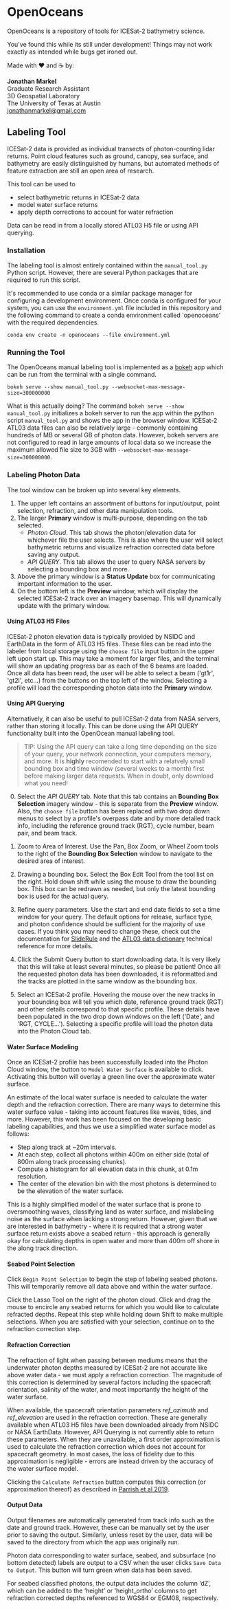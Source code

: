 # OpenOceans 

OpenOceans is a repository of tools for ICESat-2 bathymetry science.

You've found this while its still under development! Things may not work exactly as intended while bugs get ironed out.  

Made with ❤️ and ☕️ by:

__Jonathan Markel__<br />
Graduate Research Assistant<br /> 
3D Geospatial Laboratory<br />
The University of Texas at Austin<br />
jonathanmarkel@gmail.com<br />

## Labeling Tool
ICESat-2 data is provided as individual transects of photon-counting lidar returns. Point cloud features such as ground, canopy, sea surface, and bathymetry are easily distinguished by humans, but automated methods of feature extraction are still an open area of research. 

This tool can be used to 
- select bathymetric returns in ICESat-2 data
- model water surface returns
- apply depth corrections to account for water refraction

Data can be read in from a locally stored ATL03 H5 file or using API querying.

### Installation
The labeling tool is almost entirely contained within the `manual_tool.py` Python script. However, there are several  Python packages that are required to run this script.

It's recommended to use conda or a similar package manager for configuring a development environment. Once conda is configured for your system, you can use the `environment.yml` file included in this repository and the following command to create a conda environment called 'openoceans' with the required dependencies.

```
conda env create -n openoceans --file environment.yml
```

### Running the Tool
The OpenOceans manual labeling tool is implemented as a [bokeh](https://docs.bokeh.org/en/latest/index.html) app which can be run from the terminal with a single command.

```
bokeh serve --show manual_tool.py --websocket-max-message-size=300000000
```

What is this actually doing? The command `bokeh serve --show manual_tool.py` initializes a bokeh server to run the app within the python script `manual_tool.py` and shows the app in the browser window. 
ICESat-2 ATL03 data files can also be relatively large - commonly containing hundreds of MB or several GB of photon data. However, bokeh servers are not configured to read in large amounts of local data so we increase the maximum allowed file size to 3GB with `--websocket-max-message-size=300000000`.

### Labeling Photon Data

The tool window can be broken up into several key elements. 
1. The upper left contains an assortment of buttons for input/output, point selection, refraction, and other data manipulation tools. 
2. The larger __Primary__ window is multi-purpose, depending on the tab selected. 
    - *Photon Cloud*. This tab shows the photon/elevation data for whichever file the user selects. This is also where the user will select bathymetric returns and visualize refraction corrected data before saving any output. 
    - *API QUERY*. This tab allows the user to query NASA servers by selecting a bounding box and more. 
3. Above the primary window is a __Status Update__ box for communicating important information to the user. 
4. On the bottom left is the __Preview__ window, which will display the selected ICESat-2 track over an imagery basemap. This will dynamically update with the primary window.

#### Using ATL03 H5 Files
ICESat-2 photon elevation data is typically provided by NSIDC and EarthData in the form of ATL03 H5 files. These files can be read into the labeler from local storage using the `choose file` input button in the upper left upon start up. This may take a moment for larger files, and the terminal will show an updating progress bar as each of the 6 beams are loaded. Once all data has been read, the user will be able to select a beam ('gt1r', 'gt2l', etc...) from the buttons on the top left of the window. Selecting a profile will load the corresponding photon data into the __Primary__ window.

#### Using API Querying
Alternatively, it can also be useful to pull ICESat-2 data from NASA servers, rather than storing it locally. This can be done using the API QUERY functionality built into the OpenOcean manual labeling tool. 

> TIP: Using the API query can take a long time depending on the size of your query, your network connection, your computers memory, and more. It is **highly** recomended to start with a relatvely small bounding box and time window (several weeks to a month) first before making larger data requests. When in doubt, only download what you need!

0. Select the *API QUERY* tab. Note that this tab contains an __Bounding Box Selection__ imagery window - this is separate from the __Preview__ window. Also, the `choose file` button has been replaced with two drop down menus to select by a profile's overpass date and by more detailed track info, including the reference ground track (RGT), cycle number, beam pair, and beam track.

1. Zoom to Area of Interest. Use the Pan, Box Zoom, or Wheel Zoom tools to the right of the __Bounding Box Selection__ window to navigate to the desired area of interest.

2. Drawing a bounding box. Select the Box Edit Tool from the tool list on the right. Hold down shift while using the mouse to draw the bounding box. This box can be redrawn as needed, but only the latest bounding box is used for the actual query.

3. Refine query parameters. Use the start and end date fields to set a time window for your query. The default options for release, surface type, and photon confidence should be sufficient for the majority of use cases. If you think you may need to change these, check out the documentation for [SlideRule](http://icesat2sliderule.org/rtd/) and the [ATL03 data dictionary](https://nsidc.org/data/atl03) technical reference for more details.

4. Click the Submit Query button to start downloading data. It is very likely that this will take at least several minutes, so please be patient! Once all the requested photon data has been downloaded, it is reformatted and the tracks are plotted in the same window as the bounding box.

5. Select an ICESat-2 profile. Hovering the mouse over the new tracks in your bounding box will tell you which date, reference ground track (RGT) and other details correspond to that specific profile. These details have been populated in the two drop down windows on the left ('Date', and 'RGT, CYCLE...'). Selecting a specific profile will load the photon data into the Photon Cloud tab.

#### Water Surface Modeling
Once an ICESat-2 profile has been successfully loaded into the Photon Cloud window, the button to `Model Water Surface` is available to click. Activating this button will overlay a green line over the approximate water surface. 

An estimate of the local water surface is needed to calculate the water depth and the refraction correction. There are many ways to determine this water surface value - taking into account features like waves, tides, and more. However, this work has been focused on the developing basic labeling capabilities, and thus we use a simplified water surface model as follows:

- Step along track at ~20m intervals.
- At each step, collect all photons within 400m on either side (total of 800m along track processing chunks).
- Compute a histogram for all elevation data in this chunk, at 0.1m resolution.
- The center of the elevation bin with the most photons is determined to be the elevation of the water surface.

This is a highly simplified model of the water surface that is prone to oversmoothing waves, classifying land as water surface, and mislabeling noise as the surface when lacking a strong return. However, given that we are interested in bathymetry - where it is required that a strong water surface return exists above a seabed return - this approach is generally okay for calculating depths in open water and more than 400m off shore in the along track direction.

#### Seabed Point Selection
Click `Begin Point Selection` to begin the step of labeling seabed photons. This will temporarily remove all data above and within the water surface. 

Click the Lasso Tool on the right of the photon cloud. Click and drag the mouse to encircle any seabed returns for which you would like to calculate refracted depths. Repeat this step while holding down Shift to make multiple selections. When you are satisfied with your selection, continue on to the refraction correction step. 

#### Refraction Correction
The refraction of light when passing between mediums means that the underwater photon depths measured by ICESat-2 are not accurate like above water data - we must apply a refraction correction. The magnitude of this correction is determined by several factors including the spacecraft orientation, salinity of the water, and most importantly the height of the water surface. 

When available, the spacecraft orientation parameters *ref_azimuth* and *ref_elevation* are used in the refraction correction. These are generally available when ATL03 H5 files have been downloaded already from NSIDC or NASA EarthData.  However, API Querying is not currently able to return these parameters. When they are unavailable, a first order approximation is used to calculate the refraction correction which does not account for spacecraft geometry. In most cases, the loss of fidelity due to this approximation is negligible - errors are instead driven by the accuracy of the water surface model. 

Clicking the `Calculate Refraction` button computes this correction (or approximation thereof) as described in [Parrish et al 2019](https://doi.org/10.3390/rs11141634). 

#### Output Data
Output filenames are automatically generated from track info such as the date and ground track. However, these can be manually set by the user prior to saving the output. Similarly, unless reset by the user, data will be saved to the directory from which the app was originally run. 

Photon data corresponding to water surface, seabed, and subsurface (no bottom detected) labels are output to a CSV when the user clicks `Save Data to Output`. This button will turn green when data has been saved. 

For seabed classified photons, the output data includes the column ‘dZ’, which can be added to the ‘height’ or ‘height_ortho’ columns to get refraction corrected depths referenced to WGS84 or EGM08, respectively. 

